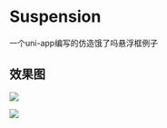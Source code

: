 # Suspension
一个uni-app编写的仿造饿了吗悬浮框例子

## 效果图

![](https://img2018.cnblogs.com/blog/751560/201906/751560-20190615215326977-1183596361.png)

![](https://img2018.cnblogs.com/blog/751560/201906/751560-20190615215341849-155633856.png)
